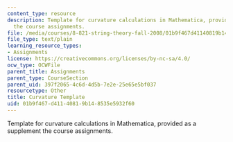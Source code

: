 ```yaml
---
content_type: resource
description: Template for curvature calculations in Mathematica, provided as a supplement
  the course assignments.
file: /media/courses/8-821-string-theory-fall-2008/01b9f467d41140819b148535e5932f60_curvaturetemplate.nb
file_type: text/plain
learning_resource_types:
- Assignments
license: https://creativecommons.org/licenses/by-nc-sa/4.0/
ocw_type: OCWFile
parent_title: Assignments
parent_type: CourseSection
parent_uid: 397f2065-4c6d-4d5b-7e2e-25e65e5bf037
resourcetype: Other
title: Curvature Template
uid: 01b9f467-d411-4081-9b14-8535e5932f60
---
```

Template for curvature calculations in Mathematica, provided as a supplement the course assignments.